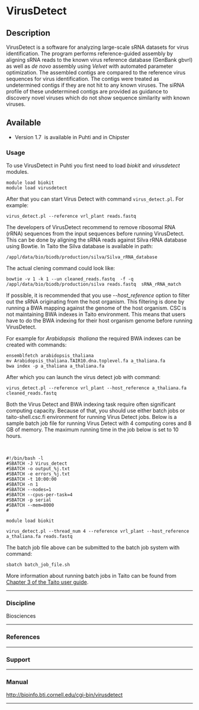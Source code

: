 # VirusDetect

## Description

VirusDetect is a software for analyzing large-scale sRNA datasets for
virus identification. The program performs reference-guided assembly by
aligning sRNA reads to the known virus reference database (GenBank
gbvrl) as well as *de novo* assembly using _Velvet_ with automated
parameter optimization. The assembled contigs are compared to the
reference virus sequences for virus identification. The contigs were
treated as undetermined contigs if they are not hit to any known
viruses. The siRNA profile of these undetermined contigs are provided as
guidance to discovery novel viruses which do not show sequence
similarity with known viruses.


## Available


*   Version 1.7  is available in Puhti and in Chipster


### Usage

To use VirusDetect in Puhti you first need to load _biokit_ and _virusdetect_ modules.
```text
module load biokit
module load virusdetect
```
After that you can start Virus Detect with command `virus_detect.pl`.
For example:
```text
virus_detect.pl --reference vrl_plant reads.fastq
```
The developers of VirusDetect recommend to remove ribosomal RNA (rRNA)
sequences from the input sequences before running VirusDetect. This can
be done by aligning the sRNA reads against Silva rRNA database using
Bowtie. In Taito the Silva database is available in path:

```text
/appl/data/bio/biodb/production/silva/Silva_rRNA_database
```    

The actual clening command could look like:
```text
bowtie -v 1 -k 1 --un cleaned_reads.fastq  -f -q /appl/data/bio/biodb/production/silva reads.fastq  sRNA_rRNA_match
```

If possible, it is recommended that you use _--host_reference_ option
to filter out the sRNA originating from the host organism. This
filtering is done by running a BWA mapping against the genome of the
host organism. CSC is not maintaining BWA indexes in Taito environment.
This means that users have to do the BWA indexing for their host
organism genome before running VirusDetect.

For example for *Arabidopsis  thaliana* the required BWA indexes can be
created with commands:

    ensemblfetch arabidopsis_thaliana
    mv Arabidopsis_thaliana.TAIR10.dna.toplevel.fa a_thaliana.fa
    bwa index -p a_thaliana a_thaliana.fa

After which you can launch the virus detect job with command:

    virus_detect.pl --reference vrl_plant --host_reference a_thaliana.fa cleaned_reads.fastq

Both the Virus Detect and BWA indexing task require often significant
computing capacity. Because of that, you should use either batch jobs or
taito-shell.csc.fi environment for running Virus Detect jobs. Below is a
sample batch job file for running Virus Detect with 4 computing cores
and 8 GB of memory. The maximum running time in the job below is set to
10 hours.

 

    #!/bin/bash -l
    #SBATCH -J Virus_detect
    #SBATCH -o output_%j.txt
    #SBATCH -e errors_%j.txt
    #SBATCH -t 10:00:00
    #SBATCH -n 1
    #SBATCH --nodes=1
    #SBATCH --cpus-per-task=4
    #SBATCH -p serial
    #SBATCH --mem=8000
    #

    module load biokit

    virus_detect.pl --thread_num 4 --reference vrl_plant --host_reference a_thaliana.fa reads.fastq

The batch job file above can be submitted to the batch job system with
command:

    sbatch batch_job_file.sh

More information about running batch jobs in Taito can be found from
[Chapter 3 of the Taito user guide].

------------------------------------------------------------------------

### Discipline

Biosciences  

------------------------------------------------------------------------

### References

------------------------------------------------------------------------

### Support

------------------------------------------------------------------------

### Manual

<http://bioinfo.bti.cornell.edu/cgi-bin/virusdetect>

------------------------------------------------------------------------

  [GenBank gbvrl]: ftp://ftp.ncbi.nih.gov/genbank/
  [Velvet]: https://www.ebi.ac.uk/%7Ezerbino/velvet/
  [Chapter 3 of the Taito user guide]: https://research.csc.fi/taito-batch-jobs
